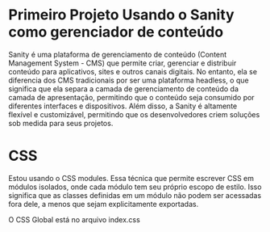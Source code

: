 <h1>Primeiro Projeto Usando o Sanity como gerenciador de conteúdo</h1>

<p>Sanity é uma plataforma de gerenciamento de conteúdo (Content Management System - CMS) que permite criar, gerenciar e distribuir conteúdo para aplicativos, sites e outros canais digitais. No entanto, ela se diferencia dos CMS tradicionais por ser uma plataforma headless, o que significa que ela separa a camada de gerenciamento de conteúdo da camada de apresentação, permitindo que o conteúdo seja consumido por diferentes interfaces e dispositivos. Além disso, a Sanity é altamente flexível e customizável, permitindo que os desenvolvedores criem soluções sob medida para seus projetos.</p>

<h1>CSS</h1>

<p>Estou usando o CSS modules. Essa técnica que permite escrever CSS em módulos isolados, onde cada módulo tem seu próprio escopo de estilo. Isso significa que as classes definidas em um módulo não podem ser acessadas fora dele, a menos que sejam explicitamente exportadas.</p>

<p> O CSS Global está no arquivo index.css</p>
